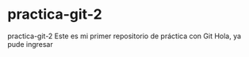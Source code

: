 # practica-git-2
practica-git-2
Este es mi primer repositorio de práctica con Git
Hola, ya pude ingresar
